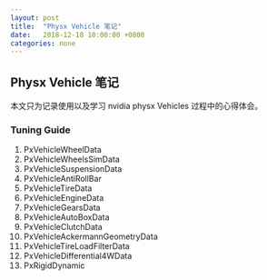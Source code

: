 ```yaml
---
layout: post
title:  "Physx Vehicle 笔记"
date:   2018-12-18 10:00:00 +0800
categories: none
---
```

## Physx Vehicle 笔记

本文只为记录使用以及学习 nvidia physx Vehicles 过程中的心得体会。<br>

### Tuning Guide
1. PxVehicleWheelData
2. PxVehicleWheelsSimData
3. PxVehicleSuspensionData
4. PxVehicleAntiRollBar
5. PxVehicleTireData
6. PxVehicleEngineData
7. PxVehicleGearsData
8. PxVehicleAutoBoxData
9. PxVehicleClutchData
10. PxVehicleAckermannGeometryData
11. PxVehicleTireLoadFilterData
12. PxVehicleDifferential4WData
13. PxRigidDynamic



